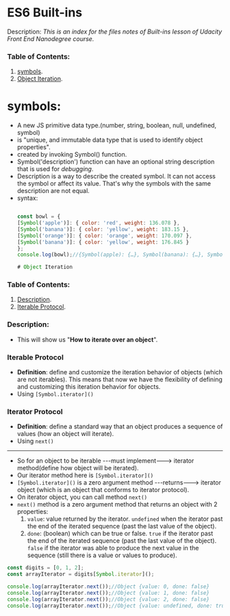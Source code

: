 # ES6 Built-ins

Description: _This is an index for the files notes of Built-ins lesson of Udacity Front End Nanodegree course._

### Table of Contents:

1. [symbols](https://github.com/Islam888/Study-Notes/blob/master/JS/symbols.md).
2. [Object Iteration](https://github.com/Islam888/Study-Notes/blob/master/JS/Object%20Iteration.md).

# symbols: 
- A new JS primitive data type.(number, string, boolean, null, undefined, symbol)
- is "unique, and immutable data type that is used to identify object properties".
- created by invoking Symbol() function.
- Symbol('description') function can have an optional string description that is used for _debugging_.
- Description is a way to describe the created symbol. It can not access the symbol or affect its value. That's why the symbols with the same description are not equal.
- syntax:
  ```javascript
  
  const bowl = {
  [Symbol('apple')]: { color: 'red', weight: 136.078 },
  [Symbol('banana')]: { color: 'yellow', weight: 183.15 },
  [Symbol('orange')]: { color: 'orange', weight: 170.097 },
  [Symbol('banana')]: { color: 'yellow', weight: 176.845 }
  };
  console.log(bowl);//{Symbol(apple): {…}, Symbol(banana): {…}, Symbol(orange): {…}, Symbol(banana): {…}}
  
  # Object Iteration

### Table of Contents:

1. [Description](#description).
2. [Iterable Protocol](#iterable-protocol).

### Description:

- This will show us "**How to iterate over an object**".

### Iterable Protocol

- **Definition**: define and customize the iteration behavior of objects (which are not iterables). This means that now we have the flexibility of defining and customizing this iteration behavior for objects.
- Using `[Symbol.iterator]()`


### Iterator Protocol

- **Definition**: define a standard way that an object produces a sequence of values (how an object will iterate).
- Using `next()`

----------------------------


- So for an object to be iterable ---must implement---> iterator method(define how object will be iterated).
- Our iterator method here is `[Symbol.iterator]()`
- `[Symbol.iterator]()` is a zero argument method ---returns---> iterator object (which is an object that conforms to iterator protocol).
- On iterator object, you can call method `next()`
- `next()` method is a zero argument method that returns an object with 2 properties:
    1. `value`: value returned by the iterator. `undefined` when the iterator past the end of the iterated sequence (past the last value of the object).
    2. `done`: (boolean) which can be true or false. `true` if the iterator past the end of the iterated sequence (past the last value of the object). `false` if the iterator was able to produce the next value in the sequence (still there is a value or values to produce).


```javascript
const digits = [0, 1, 2];
const arrayIterator = digits[Symbol.iterator]();

console.log(arrayIterator.next());//Object {value: 0, done: false}
console.log(arrayIterator.next());//Object {value: 1, done: false}
console.log(arrayIterator.next());//Object {value: 2, done: false}
console.log(arrayIterator.next());//Object {value: undefined, done: true}
```